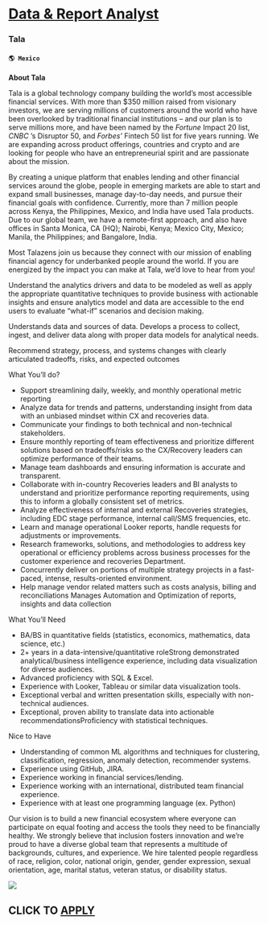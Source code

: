 # [Data & Report Analyst](https://www.remotewlb.com/apply/data-report-analyst)  
### Tala  
#### `🌎 Mexico`  

**About Tala**

  

Tala is a global technology company building the world’s most accessible financial services. With more than $350 million raised from visionary investors, we are serving millions of customers around the world who have been overlooked by traditional financial institutions – and our plan is to serve millions more, and have been named by the _Fortune_ Impact 20 list, _CNBC_ ’s Disruptor 50, and _Forbes’_ Fintech 50 list for five years running. We are expanding across product offerings, countries and crypto and are looking for people who have an entrepreneurial spirit and are passionate about the mission.

  

By creating a unique platform that enables lending and other financial services around the globe, people in emerging markets are able to start and expand small businesses, manage day-to-day needs, and pursue their financial goals with confidence. Currently, more than 7 million people across Kenya, the Philippines, Mexico, and India have used Tala products. Due to our global team, we have a remote-first approach, and also have offices in Santa Monica, CA (HQ); Nairobi, Kenya; Mexico City, Mexico; Manila, the Philippines; and Bangalore, India.

  

Most Talazens join us because they connect with our mission of enabling financial agency for underbanked people around the world. If you are energized by the impact you can make at Tala, we’d love to hear from you!

  

Understand the analytics drivers and data to be modeled as well as apply the appropriate quantitative techniques to provide business with actionable insights and ensure analytics model and data are accessible to the end users to evaluate “what-if” scenarios and decision making.

  

Understands data and sources of data. Develops a process to collect, ingest, and deliver data along with proper data models for analytical needs.

  

Recommend strategy, process, and systems changes with clearly articulated tradeoffs, risks, and expected outcomes

  
  

What You’ll do?

* Support streamlining daily, weekly, and monthly operational metric reporting
* Analyze data for trends and patterns, understanding insight from data with an unbiased mindset within CX and recoveries data.
* Communicate your findings to both technical and non-technical stakeholders.
* Ensure monthly reporting of team effectiveness and prioritize different solutions based on tradeoffs/risks so the CX/Recovery leaders can optimize performance of their teams.
* Manage team dashboards and ensuring information is accurate and transparent.
* Collaborate with in-country Recoveries leaders and BI analysts to understand and prioritize performance reporting requirements, using this to inform a globally consistent set of metrics.
* Analyze effectiveness of internal and external Recoveries strategies, including EDC stage performance, internal call/SMS frequencies, etc.
* Learn and manage operational Looker reports, handle requests for adjustments or improvements.
* Research frameworks, solutions, and methodologies to address key operational or efficiency problems across business processes for the customer experience and recoveries Department. 
* Concurrently deliver on portions of multiple strategy projects in a fast-paced, intense, results-oriented environment.
* Help manage vendor related matters such as costs analysis, billing and reconciliations Manages Automation and Optimization of reports, insights and data collection
  
  

What You’ll Need

* BA/BS in quantitative fields (statistics, economics, mathematics, data science, etc.)
* 2+ years in a data-intensive/quantitative roleStrong demonstrated analytical/business intelligence experience, including data visualization for diverse audiences.
* Advanced proficiency with SQL & Excel.
* Experience with Looker, Tableau or similar data visualization tools.
* Exceptional verbal and written presentation skills, especially with non-technical audiences.
* Exceptional, proven ability to translate data into actionable recommendationsProficiency with statistical techniques.
  
  

Nice to Have

* Understanding of common ML algorithms and techniques for clustering, classification, regression, anomaly detection, recommender systems.
* Experience using GitHub, JIRA.
* Experience working in financial services/lending.
* Experience working with an international, distributed team financial experience.
* Experience with at least one programming language (ex. Python)

Our vision is to build a new financial ecosystem where everyone can participate on equal footing and access the tools they need to be financially healthy. We strongly believe that inclusion fosters innovation and we’re proud to have a diverse global team that represents a multitude of backgrounds, cultures, and experience. We hire talented people regardless of race, religion, color, national origin, gender, gender expression, sexual orientation, age, marital status, veteran status, or disability status.

![](https://remotive.com/job/track/1903316/blank.gif?source=public_api)  
## CLICK TO [APPLY](https://www.remotewlb.com/apply/data-report-analyst)

